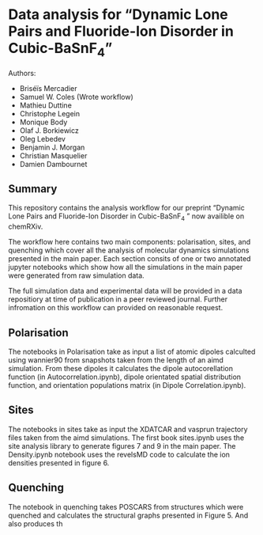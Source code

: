 # Data analysis for &ldquo;Dynamic Lone Pairs and Fluoride-Ion Disorder in Cubic-BaSnF<sub>4</sub>&rdquo;


Authors:
- Bris&eacute;&iuml;s Mercadier
- Samuel W. Coles (Wrote workflow)
- Mathieu Duttine
- Christophe Legein
- Monique Body 
- Olaf J. Borkiewicz
- Oleg Lebedev
- Benjamin J. Morgan
- Christian Masquelier
- Damien Dambournet

## Summary
This repository contains the analysis workflow for our preprint &ldquo;Dynamic Lone Pairs and Fluoride-Ion Disorder in Cubic-BaSnF<sub>4</sub> &rdquo; now availible on chemRXiv.

The workflow here contains two main components: polarisation, sites, and quenching which cover all the analysis of molecular dynamics simulations presented in the main paper. Each section consits of one or two annotated jupyter notebooks which show how all the simulations in the main paper were generated from raw simulation data.

The full simulation data and experimental data will be provided in a data repositiory at time of publication in a peer reviewed journal. Further infromation on this workflow can provided on reasonable request.

## Polarisation
The notebooks in Polarisation take as input a list of atomic dipoles calculted using wannier90 from snapshots taken from the length of an aimd simulation. From these dipoles it calculates the dipole autocorellation function (in Autocorrelation.ipynb), dipole orientated spatial distribution function, and orientation populations matrix (in Dipole Correlation.ipynb).

## Sites
The notebooks in sites take as input the XDATCAR and vasprun trajectory files taken from the aimd simulations. The first book sites.ipynb uses the site analysis library to generate figures 7 and 9 in the main paper. The Density.ipynb notebook uses the revelsMD code to calculate the ion densities presented in figure 6.

## Quenching
The notebook in quenching takes POSCARS from structures which were quenched and calculates the structural graphs presented in Figure 5. And also produces th
